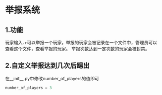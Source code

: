# 举报系统
## 1.功能
玩家输入`.r`可以举报一个玩家，举报的玩家会被记录在一个文件中，管理员可以查看这个文件，查看举报的玩家。
举报次数达到一定次数的玩家会被封禁。

## 2.自定义举报达到几次后踢出
在__init__.py中修改number_of_players的值即可
```python
number_of_players = 3
```

